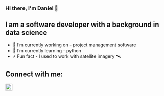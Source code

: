 ### Hi there, I'm Daniel 👋

## I am a software developer with a background in data science
- 🔭 I’m currently working on - project management software
- 🌱 I’m currently learning - python
- ⚡ Fun fact - I used to work with satellite imagery 🛰

## Connect with me:
[<img align="left" alt="codeSTACKr | LinkedIn" width="22px" src="https://cdn.jsdelivr.net/npm/simple-icons@v3/icons/linkedin.svg" />][linkedin]
<br />

[linkedin]: https://www.linkedin.com/in/daniel-streif/
